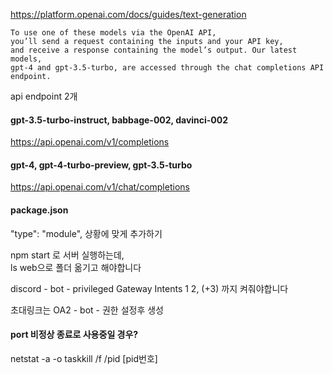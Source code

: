 https://platform.openai.com/docs/guides/text-generation    

```
To use one of these models via the OpenAI API, 
you’ll send a request containing the inputs and your API key, 
and receive a response containing the model’s output. Our latest models, 
gpt-4 and gpt-3.5-turbo, are accessed through the chat completions API endpoint.
```

api endpoint 2개 
#### gpt-3.5-turbo-instruct, babbage-002, davinci-002    
https://api.openai.com/v1/completions
#### gpt-4, gpt-4-turbo-preview, gpt-3.5-turbo
https://api.openai.com/v1/chat/completions

#### package.json
"type": "module",
상황에 맞게 추가하기

npm start 로 서버 실행하는데,    
ls web으로 폴더 옮기고 해야합니다

discord - bot - privileged Gateway Intents
1 2, (+3) 까지 켜줘야합니다

초대링크는 OA2 - bot - 권한 설정후 생성    

#### port 비정상 종료로 사용중일 경우?
netstat -a -o
taskkill /f /pid [pid번호]    
